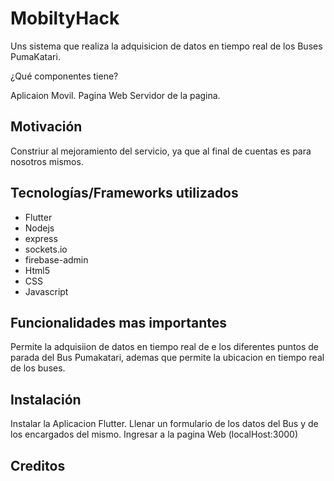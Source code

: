 # MobiltyHack
 Uns sistema que realiza la adquisicion de datos en tiempo real de los Buses PumaKatari.

 ¿Qué componentes tiene?
 
 Aplicaion Movil.
 Pagina Web
 Servidor de la pagina.
 

## Motivación
Constriur al mejoramiento del servicio, ya que al final de cuentas  es para nosotros mismos.

## Tecnologías/Frameworks utilizados

- Flutter
- Nodejs
- express
- sockets.io
- firebase-admin
- Html5
- CSS
- Javascript

## Funcionalidades mas importantes
Permite la adquisiion de datos en tiempo real de e los diferentes puntos de parada del Bus Pumakatari, ademas que permite la ubicacion en tiempo real de los buses.

## Instalación
Instalar la Aplicacion Flutter.
Llenar un formulario de los datos del Bus y de los encargados del mismo.
Ingresar a la pagina Web (localHost:3000)

## Creditos


